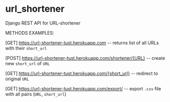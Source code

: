 # url_shortener
Django REST API for URL-shortener


METHODS EXAMPLES:

[GET]   https://url-shortener-tust.herokuapp.com                  -- returns list of all URLs with their `short_url`

[POST]  https://url-shortener-tust.herokuapp.com/shortener/{URL}  -- create new `short_url` of `URL`

[GET]   https://url-shortener-tust.herokuapp.com/{short_url}      -- redirect to original `URL`

[GET]   https://url-shortener-tust.herokuapp.com/export/          -- export `.csv` file with all pairs (`URL`, `short_url`)
